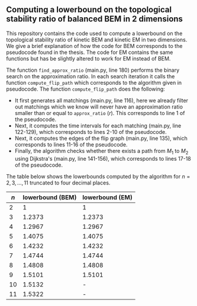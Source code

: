 ## Computing a lowerbound on the topological stability ratio of balanced BEM in 2 dimensions
This repository contains the code used to compute a lowerbound on the topological stability ratio of kinetic BEM and kinetic EM in two dimensions. We give a brief explanation of how the code for BEM corresponds to the pseudocode found in the thesis. The code for EM contains the same functions but has be slightly altered to work for EM instead of BEM.

The function `find_approx_ratio` (main.py, line 180) performs the binary search on the approximation ratio. In each search iteration it calls the function `compute_flip_path` which corresponds to the algorithm given in pseudocode. The function `compute_flip_path` does the following:
- It first generates all matchings (main.py, line 116), here we already filter out matchings which we know will never have an approximation ratio smaller than or equal to `approx_ratio` ($r$). This corresponds to line 1 of the pseudocode.
- Next, it computes the time intervals for each matching (main.py, line 122-129), which corresponds to lines 2-10 of the pseudocode.
- Next, it computes the edges of the flip graph (main.py, line 135), which corresponds to lines 11-16 of the pseudocode.
- Finally, the algorithm checks whether there exists a path from $M_1$ to $M_2$ using Dijkstra's (main.py, line 141-156), which corresponds to lines 17-18 of the pseudocode.

The table below shows the lowerbounds computed by the algorithm for $n = 2, 3, \dots, 11$ truncated to four decimal places.

| $n$ | lowerbound (BEM) | lowerbound (EM) |
|-----|------------|------------|
| 2 | 1 | 1 |
| 3 | 1.2373 | 1.2373 |
| 4 | 1.2967 | 1.2967 |
| 5 | 1.4075 | 1.4075 |
| 6 | 1.4232 | 1.4232 |
| 7 | 1.4744 | 1.4744 |
| 8 | 1.4808 | 1.4808 |
| 9 | 1.5101 | 1.5101 |
| 10 | 1.5132 | - |
| 11 | 1.5322 | - |

